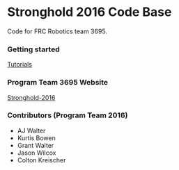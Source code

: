 # Stronghold 2016 Code Base
Code for FRC Robotics team 3695.

### Getting started
[Tutorials](/tutorial/)

### Program Team 3695 Website
[Stronghold-2016](http://redinquisitive.github.io/Stronghold-2016/)

### Contributors (Program Team 2016)
- AJ Walter
- Kurtis Bowen
- Grant Walter
- Jason Wilcox
- Colton Kreischer
